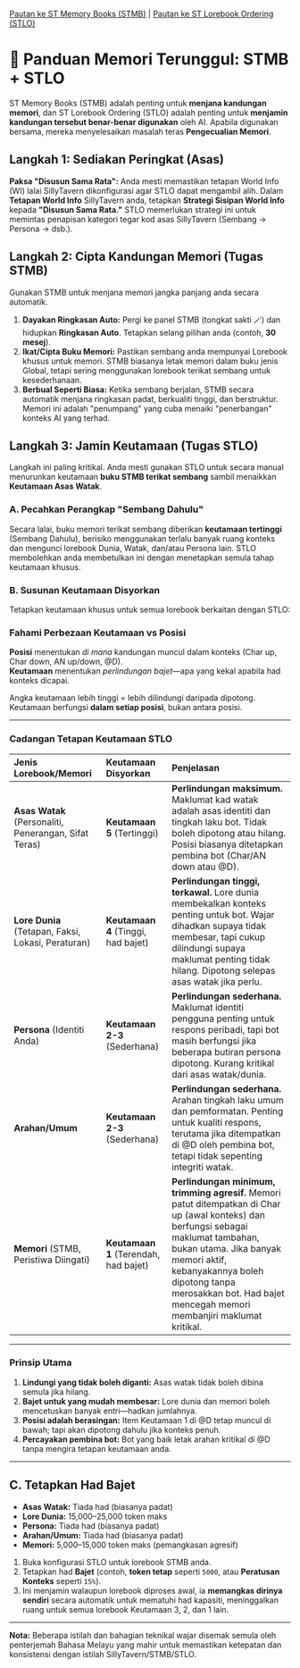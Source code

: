 [Pautan ke ST Memory Books (STMB)](https://github.com/aikohanasaki/SillyTavern-MemoryBooks) | [Pautan ke ST Lorebook Ordering (STLO)](https://github.com/aikohanasaki/SillyTavern-LorebookOrdering)

# 🧠 Panduan Memori Terunggul: STMB + STLO

ST Memory Books (STMB) adalah penting untuk **menjana kandungan memori**, dan ST Lorebook Ordering (STLO) adalah penting untuk **menjamin kandungan tersebut benar-benar digunakan** oleh AI. Apabila digunakan bersama, mereka menyelesaikan masalah teras **Pengecualian Memori**.

## Langkah 1: Sediakan Peringkat (Asas)

**Paksa "Disusun Sama Rata":** Anda mesti memastikan tetapan World Info (WI) lalai SillyTavern dikonfigurasi agar STLO dapat mengambil alih. Dalam **Tetapan World Info** SillyTavern anda, tetapkan **Strategi Sisipan World Info** kepada **"Disusun Sama Rata."** STLO memerlukan strategi ini untuk memintas penapisan kategori tegar kod asas SillyTavern (Sembang → Persona → dsb.).

## Langkah 2: Cipta Kandungan Memori (Tugas STMB)

Gunakan STMB untuk menjana memori jangka panjang anda secara automatik.

1.  **Dayakan Ringkasan Auto:** Pergi ke panel STMB (tongkat sakti 🪄) dan hidupkan **Ringkasan Auto**. Tetapkan selang pilihan anda (contoh, **30 mesej**).
2.  **Ikat/Cipta Buku Memori:** Pastikan sembang anda mempunyai Lorebook khusus untuk memori. STMB biasanya letak memori dalam buku jenis Global, tetapi sering menggunakan lorebook terikat sembang untuk kesederhanaan.
3.  **Berbual Seperti Biasa:** Ketika sembang berjalan, STMB secara automatik menjana ringkasan padat, berkualiti tinggi, dan berstruktur. Memori ini adalah "penumpang" yang cuba menaiki "penerbangan" konteks AI yang terhad.

## Langkah 3: Jamin Keutamaan (Tugas STLO)

Langkah ini paling kritikal. Anda mesti gunakan STLO untuk secara manual menurunkan keutamaan **buku STMB terikat sembang** sambil menaikkan **Keutamaan Asas Watak**.

### A. Pecahkan Perangkap "Sembang Dahulu"
Secara lalai, buku memori terikat sembang diberikan **keutamaan tertinggi** (Sembang Dahulu), berisiko menggunakan terlalu banyak ruang konteks dan mengunci lorebook Dunia, Watak, dan/atau Persona lain. STLO membolehkan anda membetulkan ini dengan menetapkan semula tahap keutamaan khusus.

### B. Susunan Keutamaan Disyorkan

Tetapkan keutamaan khusus untuk semua lorebook berkaitan dengan STLO:

### Fahami Perbezaan Keutamaan vs Posisi

**Posisi** menentukan *di mana* kandungan muncul dalam konteks (Char up, Char down, AN up/down, @D).  
**Keutamaan** menentukan *perlindungan bajet*—apa yang kekal apabila had konteks dicapai.

Angka keutamaan lebih tinggi = lebih dilindungi daripada dipotong. Keutamaan berfungsi **dalam setiap posisi**, bukan antara posisi.

---

### Cadangan Tetapan Keutamaan STLO

| Jenis Lorebook/Memori | Keutamaan Disyorkan | Penjelasan |
|:---------------------|:-------------------|:-----------|
| **Asas Watak** (Personaliti, Penerangan, Sifat Teras) | **Keutamaan 5** (Tertinggi) | **Perlindungan maksimum.** Maklumat kad watak adalah asas identiti dan tingkah laku bot. Tidak boleh dipotong atau hilang. Posisi biasanya ditetapkan pembina bot (Char/AN down atau @D). |
| **Lore Dunia** (Tetapan, Faksi, Lokasi, Peraturan) | **Keutamaan 4** (Tinggi, had bajet) | **Perlindungan tinggi, terkawal.** Lore dunia membekalkan konteks penting untuk bot. Wajar dihadkan supaya tidak membesar, tapi cukup dilindungi supaya maklumat penting tidak hilang. Dipotong selepas asas watak jika perlu. |
| **Persona** (Identiti Anda) | **Keutamaan 2-3** (Sederhana) | **Perlindungan sederhana.** Maklumat identiti pengguna penting untuk respons peribadi, tapi bot masih berfungsi jika beberapa butiran persona dipotong. Kurang kritikal dari asas watak/dunia. |
| **Arahan/Umum** | **Keutamaan 2-3** (Sederhana) | **Perlindungan sederhana.** Arahan tingkah laku umum dan pemformatan. Penting untuk kualiti respons, terutama jika ditempatkan di @D oleh pembina bot, tetapi tidak sepenting integriti watak. |
| **Memori** (STMB, Peristiwa Diingati) | **Keutamaan 1** (Terendah, had bajet) | **Perlindungan minimum, trimming agresif.** Memori patut ditempatkan di Char up (awal konteks) dan berfungsi sebagai maklumat tambahan, bukan utama. Jika banyak memori aktif, kebanyakannya boleh dipotong tanpa merosakkan bot. Had bajet mencegah memori membanjiri maklumat kritikal. |

---

### Prinsip Utama

1. **Lindungi yang tidak boleh diganti:** Asas watak tidak boleh dibina semula jika hilang.
2. **Bajet untuk yang mudah membesar:** Lore dunia dan memori boleh mencetuskan banyak entri—hadkan jumlahnya.
3. **Posisi adalah berasingan:** Item Keutamaan 1 di @D tetap muncul di bawah; tapi akan dipotong dahulu jika konteks penuh.
4. **Percayakan pembina bot:** Bot yang baik letak arahan kritikal di @D tanpa mengira tetapan keutamaan anda.

---

## C. Tetapkan Had Bajet

- **Asas Watak:** Tiada had (biasanya padat)
- **Lore Dunia:** 15,000–25,000 token maks
- **Persona:** Tiada had (biasanya padat)
- **Arahan/Umum:** Tiada had (biasanya padat)
- **Memori:** 5,000–15,000 token maks (pemangkasan agresif)

1.  Buka konfigurasi STLO untuk lorebook STMB anda.
2.  Tetapkan had **Bajet** (contoh, **token tetap** seperti `5000`, atau **Peratusan Konteks** seperti `15%`).
3.  Ini menjamin walaupun lorebook diproses awal, ia **memangkas dirinya sendiri** secara automatik untuk mematuhi had kapasiti, meninggalkan ruang untuk semua lorebook Keutamaan 3, 2, dan 1 lain.

---

**Nota:** Beberapa istilah dan bahagian teknikal wajar disemak semula oleh penterjemah Bahasa Melayu yang mahir untuk memastikan ketepatan dan konsistensi dengan istilah SillyTavern/STMB/STLO.
